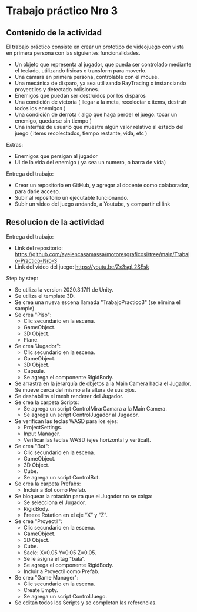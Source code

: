 # Trabajo práctico Nro 3

## Contenido de la actividad

<p>El trabajo práctico consiste en crear un prototipo de videojuego con vista en primera persona con las siguientes funcionalidades.</p>

- Un objeto que representa al jugador, que pueda ser controlado mediante el teclado, utilizando físicas o transform para moverlo.
- Una cámara en primera persona, controlable con el mouse.
- Una mecánica de disparo, ya sea utilizando RayTracing o instanciando proyectiles y detectado colisiones.
- Enemigos que puedan ser destruidos por los disparos
- Una condición de victoria ( llegar a la meta, recolectar x items, destruir todos los enemigos )
- Una condición de derrota ( algo que haga perder el juego: tocar un enemigo, quedarse sin tiempo )
- Una interfaz de usuario que muestre algún valor relativo al estado del juego ( items recolectados, tiempo restante, vida, etc )

<p>Extras:</p>

- Enemigos que persigan al jugador
- UI de la vida del enemigo ( ya sea un numero, o barra de vida)

<p>Entrega del trabajo:</p>

- Crear un repositorio en GitHub, y agregar al docente como colaborador, para darle acceso.
- Subir al repositorio un ejecutable funcionando.
- Subir un video del juego andando, a Youtube, y compartir el link

## Resolucion de la actividad

<p>Entrega del trabajo:</p>

- Link del repositorio: https://github.com/ayelencasamassa/motoresgraficosi/tree/main/Trabajo-Practico-Nro-3
- Link del video del juego: https://youtu.be/Zx3sgL2SEsk

<p>Step by step:</p>

- Se utiliza la version 2020.3.17f1 de Unity.
- Se utiliza el template 3D.
- Se crea una nueva escena llamada "TrabajoPractico3" (se elimina el sample).
- Se crea "Piso":
    - Clic secundario en la escena.
    - GameObject.
    - 3D Object.
    - Plane.
- Se crea "Jugador":
    - Clic secundario en la escena.
    - GameObject.
    - 3D Object.
    - Capsule.
    - Se agrega el componente RigidBody.
- Se arrastra en la jerarquía de objetos a la Main Camera hacia el Jugador. Se mueve cerca del mismo a la altura de sus ojos. 
- Se deshabilita el mesh renderer del Jugador.
- Se crea la carpeta Scripts:
    - Se agrega un script ControlMirarCamara a la Main Camera.
    - Se agrega un script ControlJugador al Jugador.
- Se verifican las teclas WASD para los ejes:
    - ProjectSettings.
    - Input Manager.
    - Verificar las teclas WASD (ejes horizontal y vertical).
- Se crea "Bot":
    - Clic secundario en la escena.
    - GameObject.
    - 3D Object.
    - Cube.
    - Se agrega un script ControlBot.
- Se crea la carpeta Prefabs:
    - Incluir a Bot como Prefab.
- Se bloquear la rotación para que el Jugador no se caiga:
    - Se selecciona el Jugador.
    - RigidBody.
    - Freeze Rotation en el eje “X” y “Z”.
- Se crea "Proyectil":
    - Clic secundario en la escena.
    - GameObject.
    - 3D Object.
    - Cube.
    - Sacle: X=0.05 Y=0.05 Z=0.05.
    - Se le asigna el tag "bala".
    - Se agrega el componente RigidBody.
    - Incluir a Proyectil como Prefab.
- Se crea "Game Manager":
    - Clic secundario en la escena.
    - Create Empty.
    - Se agrega un script ControlJuego.
- Se editan todos los Scripts y se completan las referencias.
